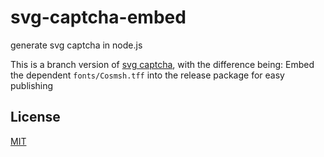 # svg-captcha-embed

generate svg captcha in node.js

This is a branch version of [svg captcha](https://github.com/produck/svg-captcha), with the difference being:
Embed the dependent `fonts/Cosmsh.tff` into the release package for easy publishing

## License
[MIT](LICENSE.md)
